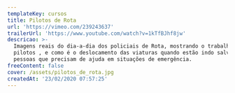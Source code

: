 ```yaml
---
templateKey: cursos
title: Pilotos de Rota
url: 'https://vimeo.com/239243637'
trailerUrl: 'https://www.youtube.com/watch?v=1kTfBJhf8jw'
descricao: >-
  Imagens reais do dia-a-dia dos policiais de Rota, mostrando o trabalho dos
  pilotos , e como é o deslocamento das viaturas quando estão indo salvar
  pessoas que precisam de ajuda em situações de emergência.
freeContent: false
cover: /assets/pilotos_de_rota.jpg
createdAt: '23/02/2020 07:57:25'
---
```


